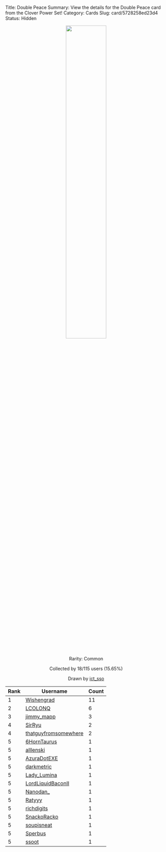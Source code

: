 Title: Double Peace
Summary: View the details for the Double Peace card from the Clover Power Set!
Category: Cards
Slug: card/5728258ed23d4
Status: Hidden

<center><a href='/images/cards/5728258ed23d4.png'><img src='/images/cards/5728258ed23d4.png' width='50%'></a>

Rarity: Common

Collected by 18/115 users (15.65%)

Drawn by <a href='https://twitter.com/ict_sso'>ict_sso</a></center>

<table class="table">
  <thead>
    <tr>
      <th scope="col">Rank</th>
      <th scope="col">Username</th>
      <th scope="col">Count</th>
    </tr>
  </thead>
  <tbody>
    <tr>
      <td>1</td>
      <td><a href="https://www.twitch.tv/wishengrad">Wishengrad</a></td>
      <td>11</td>
      </tr>
    <tr>
      <td>2</td>
      <td><a href="https://www.twitch.tv/lcolonq">LCOLONQ</a></td>
      <td>6</td>
      </tr>
    <tr>
      <td>3</td>
      <td><a href="https://www.twitch.tv/jimmy_mapp">jimmy_mapp</a></td>
      <td>3</td>
      </tr>
    <tr>
      <td>4</td>
      <td><a href="https://www.twitch.tv/sirryu">SirRyu</a></td>
      <td>2</td>
      </tr>
    <tr>
      <td>4</td>
      <td><a href="https://www.twitch.tv/thatguyfromsomewhere">thatguyfromsomewhere</a></td>
      <td>2</td>
      </tr>
    <tr>
      <td>5</td>
      <td><a href="https://www.twitch.tv/6horntaurus">6HornTaurus</a></td>
      <td>1</td>
      </tr>
    <tr>
      <td>5</td>
      <td><a href="https://www.twitch.tv/alllenski">alllenski</a></td>
      <td>1</td>
      </tr>
    <tr>
      <td>5</td>
      <td><a href="https://www.twitch.tv/azuradotexe">AzuraDotEXE</a></td>
      <td>1</td>
      </tr>
    <tr>
      <td>5</td>
      <td><a href="https://www.twitch.tv/darkmetric">darkmetric</a></td>
      <td>1</td>
      </tr>
    <tr>
      <td>5</td>
      <td><a href="https://www.twitch.tv/lady_lumina">Lady_Lumina</a></td>
      <td>1</td>
      </tr>
    <tr>
      <td>5</td>
      <td><a href="https://www.twitch.tv/lordliquidbaconii">LordLiquidBaconII</a></td>
      <td>1</td>
      </tr>
    <tr>
      <td>5</td>
      <td><a href="https://www.twitch.tv/nanodan_">Nanodan_</a></td>
      <td>1</td>
      </tr>
    <tr>
      <td>5</td>
      <td><a href="https://www.twitch.tv/ratyyy">Ratyyy</a></td>
      <td>1</td>
      </tr>
    <tr>
      <td>5</td>
      <td><a href="https://www.twitch.tv/richdigits">richdigits</a></td>
      <td>1</td>
      </tr>
    <tr>
      <td>5</td>
      <td><a href="https://www.twitch.tv/snackoracko">SnackoRacko</a></td>
      <td>1</td>
      </tr>
    <tr>
      <td>5</td>
      <td><a href="https://www.twitch.tv/soupisneat">soupisneat</a></td>
      <td>1</td>
      </tr>
    <tr>
      <td>5</td>
      <td><a href="https://www.twitch.tv/sperbus">Sperbus</a></td>
      <td>1</td>
      </tr>
    <tr>
      <td>5</td>
      <td><a href="https://www.twitch.tv/ssoot">ssoot</a></td>
      <td>1</td>
      </tr>
  </tbody>
</table>